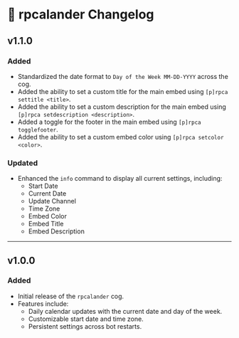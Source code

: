 # 📅 rpcalander Changelog

## v1.1.0

### Added

- Standardized the date format to `Day of the Week MM-DD-YYYY` across the cog.
- Added the ability to set a custom title for the main embed using `[p]rpca settitle <title>`.
- Added the ability to set a custom description for the main embed using `[p]rpca setdescription <description>`.
- Added a toggle for the footer in the main embed using `[p]rpca togglefooter`.
- Added the ability to set a custom embed color using `[p]rpca setcolor <color>`.

### Updated

- Enhanced the `info` command to display all current settings, including:
  - Start Date
  - Current Date
  - Update Channel
  - Time Zone
  - Embed Color
  - Embed Title
  - Embed Description

---

## v1.0.0

### Added

- Initial release of the `rpcalander` cog.
- Features include:
  - Daily calendar updates with the current date and day of the week.
  - Customizable start date and time zone.
  - Persistent settings across bot restarts.
